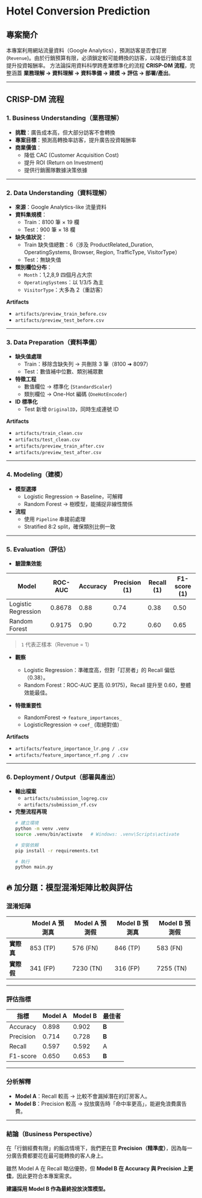 #  Hotel Conversion Prediction

##  專案簡介
本專案利用網站流量資料（Google Analytics），預測訪客是否會訂房 (`Revenue`)。由於行銷預算有限，必須鎖定較可能轉換的訪客，以降低行銷成本並提升投資報酬率。
方法論採用資料科學跨產業標準化的流程 **CRISP-DM 流程**，完整涵蓋 **業務理解 → 資料理解 → 資料準備 → 建模 → 評估 → 部署/產出**。  

---

##  CRISP-DM 流程

### 1. Business Understanding（業務理解）
- **挑戰**：廣告成本高，但大部分訪客不會轉換  
- **專案目標**：預測高轉換率訪客，提升廣告投資報酬率  
- **商業價值**：  
  - 降低 CAC (Customer Acquisition Cost)  
  - 提升 ROI (Return on Investment)  
  - 提供行銷團隊數據決策依據  

---

### 2. Data Understanding（資料理解）
- **來源**：Google Analytics-like 流量資料  
- **資料集規模**：  
  - Train：8100 筆 × 19 欄  
  - Test：900 筆 × 18 欄  
- **缺失值狀況**：  
  - Train 缺失值總數：6（涉及 ProductRelated_Duration, OperatingSystems, Browser, Region, TrafficType, VisitorType）  
  - Test：無缺失值  
- **類別欄位分布**：  
  - `Month`：1,2,8,9 四個月占大宗  
  - `OperatingSystems`：以 1/3/5 為主  
  - `VisitorType`：大多為 2（重訪客）  

**Artifacts**  
- `artifacts/preview_train_before.csv`  
- `artifacts/preview_test_before.csv`  

---

### 3. Data Preparation（資料準備）
- **缺失值處理**  
  - Train：移除含缺失列 → 共刪除 3 筆（8100 ➜ 8097）  
  - Test：數值補中位數、類別補眾數  
- **特徵工程**  
  - 數值欄位 → 標準化 (`StandardScaler`)  
  - 類別欄位 → One-Hot 編碼 (`OneHotEncoder`)  
- **ID 標準化**  
  - Test 新增 `OriginalID`，同時生成連號 ID  

 **Artifacts**  
- `artifacts/train_clean.csv`  
- `artifacts/test_clean.csv`  
- `artifacts/preview_train_after.csv`  
- `artifacts/preview_test_after.csv`  

---

### 4. Modeling（建模）
- **模型選擇**  
  - Logistic Regression → Baseline，可解釋  
  - Random Forest → 樹模型，能捕捉非線性關係  
- **流程**  
  - 使用 `Pipeline` 串接前處理  
  - Stratified 8:2 split，確保類別比例一致  

---

### 5. Evaluation（評估）
- **驗證集效能**  

| Model               | ROC-AUC | Accuracy | Precision (1) | Recall (1) | F1-score (1) |
|----------------------|---------|----------|---------------|------------|--------------|
| Logistic Regression | 0.8678  | 0.88     | 0.74          | 0.38       | 0.50         |
| Random Forest       | 0.9175  | 0.90     | 0.72          | 0.60       | 0.65         |

> `1` 代表正樣本（Revenue = 1）  

- **觀察**  
  - Logistic Regression：準確度高，但對「訂房者」的 Recall 偏低（0.38）。  
  - Random Forest：ROC-AUC 更高 (0.9175)，Recall 提升至 0.60，整體效能最佳。  

- **特徵重要性**  
  - RandomForest → `feature_importances_`  
  - LogisticRegression → `coef_` (取絕對值)  

 **Artifacts**  
- `artifacts/feature_importance_lr.png / .csv`  
- `artifacts/feature_importance_rf.png / .csv`  

---

### 6. Deployment / Output（部署與產出）
- **輸出檔案**  
  - `artifacts/submission_logreg.csv`  
  - `artifacts/submission_rf.csv`  
- **完整流程再現**  
  ```bash
  # 建立環境
  python -m venv .venv
  source .venv/bin/activate   # Windows: .venv\Scripts\activate

  # 安裝依賴
  pip install -r requirements.txt

  # 執行
  python main.py


## 🔥 加分題：模型混淆矩陣比較與評估

### 混淆矩陣

|            | Model A 預測真 | Model A 預測假 | Model B 預測真 | Model B 預測假 |
|------------|----------------|----------------|----------------|----------------|
| **實際真** | 853 (TP)       | 576 (FN)       | 846 (TP)       | 583 (FN)       |
| **實際假** | 341 (FP)       | 7230 (TN)      | 316 (FP)       | 7255 (TN)      |

---

### 評估指標

| 指標       | Model A | Model B | 最佳者 |
|------------|---------|---------|--------|
| Accuracy   | 0.898   | 0.902   | **B** |
| Precision  | 0.714   | 0.728   | **B** |
| Recall     | 0.597   | 0.592   | A |
| F1-score   | 0.650   | 0.653   | **B** |

---

### 分析解釋
- **Model A**：Recall 較高 → 比較不會漏掉潛在的訂房客人。  
- **Model B**：Precision 較高 → 投放廣告時「命中率更高」，能避免浪費廣告費。  

---

### 結論（Business Perspective）
在「行銷經費有限」的飯店情境下，我們更在意 **Precision（精準度）**，因為每一分廣告費都要花在最可能轉換的客人身上。  

雖然 Model A 在 Recall 略佔優勢，但 **Model B 在 Accuracy 與 Precision 上更佳**，因此更符合本專案需求。  

**建議採用 Model B 作為最終投放決策模型。**

